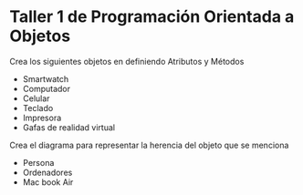 # Taller 1 de Programación Orientada a Objetos

Crea los siguientes objetos en definiendo Atributos y Métodos
- Smartwatch
- Computador
- Celular
- Teclado
- Impresora
- Gafas de realidad virtual

Crea el diagrama para representar la herencia del objeto que se menciona 
- Persona
- Ordenadores
- Mac book Air

